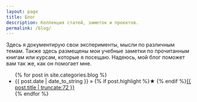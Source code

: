 ```yaml
---
layout: page
title: Блог
description: Коллекция статей, заметок и проектов. 
permalink: /blog/
---
```


Здесь я документирую свои эксперименты, мысли по различным темам. Также здесь размещены мои учебные заметки по прочитанным книгам или курсам, которые я посещаю. Надеюсь, мой блог поможет вам так же, как он помогает мне.

<ul>
  {% for post in site.categories.blog %}
    <li>
        <span>{{ post.date | date_to_string }}</span> » {% if post.highlight %}&starf; {% endif %}<a href="{{ post.url }}" title="{{ post.title }}">{{ post.title | truncate:72 }}</a>
    </li>
  {% endfor %}
</ul>

<!-- {% assign posts_by_year = site.categories.blog | group_by_exp:"post", "post.date | date: '%Y'" %}

{% for year in posts_by_year %}
<h2>{{ year.name }}</h2>
<ul>
  {% for post in year.items %}
    <li>
      {{ post.date | date_to_string  | split: " " | slice: 0, 2 | join: " " }} » 
      {% if post.highlight %}&starf; {% endif %}
      <a href="{{ post.url }}" title="{{ post.title }}">
        {{ post.title | truncate: 72 }}
      </a>
    </li>
  {% endfor %}
</ul>
{% endfor %} -->
